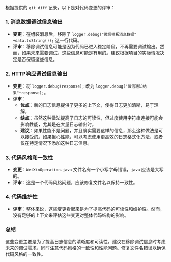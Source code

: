 根据提供的 `git diff` 记录，以下是对代码变更的评审：

### 1. 消息数据调试信息输出
- **变更**：在组装消息后，移除了 `logger.debug("微信模板消息数据" +data.toString());` 这一行代码。
- **评审**：移除调试信息可能是因为代码已进入稳定阶段，不再需要调试输出。然而，如果未来需要调试，这些信息可能是有用的。建议根据项目的实际情况决定是否保留这些信息。

### 2. HTTP响应调试信息输出
- **变更**：将 `logger.debug(response);` 改为 `logger.debug("微信通知结果"+response);`。
- **评审**：
  - **优点**：新的日志信息提供了更多的上下文，使得日志更加清晰，易于理解。
  - **缺点**：虽然这种做法提高了日志的可读性，但过度使用字符串连接可能会影响性能，尤其是在大量日志输出时。
  - **建议**：如果性能不是问题，并且确实需要这样的信息，那么这种做法是可以接受的。如果担心性能，可以考虑使用更高效的日志格式化方法，或者仅在特定情况下添加这种日志信息。

### 3. 代码风格和一致性
- **变更**：`WeiXinOperation.java` 文件名有一个小写字母错误，`java` 应该是大写的。
- **评审**：这是一个代码风格问题，应该修复文件名以保持一致性。

### 4. 代码维护性
- **评审**：整体来说，这些变更看起来是为了提高代码的可读性和维护性。然而，没有足够的上下文来评估这些变更对整体代码结构的影响。

### 总结
这些变更主要是为了提高日志信息的清晰度和可读性。建议在移除调试信息时考虑未来的调试需求，同时注意代码风格的一致性和性能问题。修复文件名错误以确保代码风格的一致性。